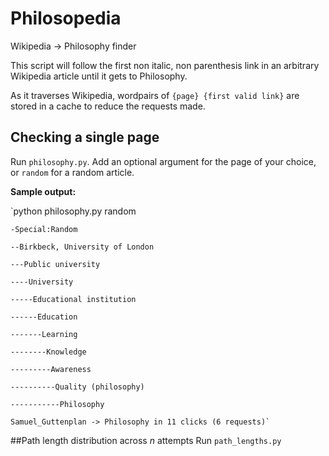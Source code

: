 # Philosopedia
Wikipedia -> Philosophy finder

  This script will follow the first non italic, non parenthesis link in an arbitrary Wikipedia article until it gets to Philosophy.
  
  As it traverses Wikipedia, wordpairs of `{page} {first valid link}` are stored in a cache to reduce the requests made.

## Checking a single page
  Run `philosophy.py`. Add an optional argument for the page of your choice, or `random` for a random article.
  
  **Sample output:**
  
  `python philosophy.py random
  
    -Special:Random
    
    --Birkbeck, University of London
    
    ---Public university

    ----University

    -----Educational institution
    
    ------Education
    
    -------Learning
    
    --------Knowledge
    
    ---------Awareness
    
    ----------Quality (philosophy)
    
    -----------Philosophy
    
    Samuel_Guttenplan -> Philosophy in 11 clicks (6 requests)`
    
    
##Path length distribution across *n* attempts
  Run `path_lengths.py`
